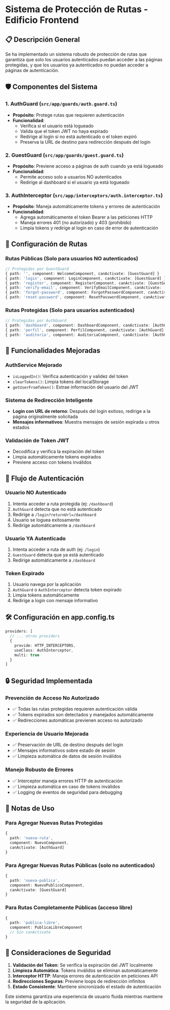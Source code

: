 # Sistema de Protección de Rutas - Edificio Frontend

## 📋 Descripción General

Se ha implementado un sistema robusto de protección de rutas que garantiza que solo los usuarios autenticados puedan acceder a las páginas protegidas, y que los usuarios ya autenticados no puedan acceder a páginas de autenticación.

## 🛡️ Componentes del Sistema

### 1. **AuthGuard** (`src/app/guards/auth.guard.ts`)
- **Propósito**: Protege rutas que requieren autenticación
- **Funcionalidad**:
  - Verifica si el usuario está logueado
  - Valida que el token JWT no haya expirado
  - Redirige al login si no está autenticado o el token expiró
  - Preserva la URL de destino para redirección después del login

### 2. **GuestGuard** (`src/app/guards/guest.guard.ts`)
- **Propósito**: Previene acceso a páginas de auth cuando ya está logueado
- **Funcionalidad**:
  - Permite acceso solo a usuarios NO autenticados
  - Redirige al dashboard si el usuario ya está logueado

### 3. **AuthInterceptor** (`src/app/interceptors/auth.interceptor.ts`)
- **Propósito**: Maneja automáticamente tokens y errores de autenticación
- **Funcionalidad**:
  - Agrega automáticamente el token Bearer a las peticiones HTTP
  - Maneja errores 401 (no autorizado) y 403 (prohibido)
  - Limpia tokens y redirige al login en caso de error de autenticación

## 🚦 Configuración de Rutas

### **Rutas Públicas** (Solo para usuarios NO autenticados)
```typescript
// Protegidas por GuestGuard
{ path: '', component: WelcomeComponent, canActivate: [GuestGuard] }
{ path: 'login', component: LoginComponent, canActivate: [GuestGuard] }
{ path: 'register', component: RegisterComponent, canActivate: [GuestGuard] }
{ path: 'verify-email', component: VerifyEmailComponent, canActivate: [GuestGuard] }
{ path: 'forgot-password', component: ForgotPasswordComponent, canActivate: [GuestGuard] }
{ path: 'reset-password', component: ResetPasswordComponent, canActivate: [GuestGuard] }
```

### **Rutas Protegidas** (Solo para usuarios autenticados)
```typescript
// Protegidas por AuthGuard
{ path: 'dashboard', component: DashboardComponent, canActivate: [AuthGuard] }
{ path: 'perfil', component: PerfilComponent, canActivate: [AuthGuard] }
{ path: 'auditoria', component: AuditoriaComponent, canActivate: [AuthGuard] }
```

## 🔧 Funcionalidades Mejoradas

### **AuthService Mejorado**
- `isLoggedIn()`: Verifica autenticación y validez del token
- `clearTokens()`: Limpia tokens del localStorage
- `getUserFromToken()`: Extrae información del usuario del JWT

### **Sistema de Redirección Inteligente**
- **Login con URL de retorno**: Después del login exitoso, redirige a la página originalmente solicitada
- **Mensajes informativos**: Muestra mensajes de sesión expirada u otros estados

### **Validación de Token JWT**
- Decodifica y verifica la expiración del token
- Limpia automáticamente tokens expirados
- Previene acceso con tokens inválidos

## 🔄 Flujo de Autenticación

### **Usuario NO Autenticado**
1. Intenta acceder a ruta protegida (ej: `/dashboard`)
2. `AuthGuard` detecta que no está autenticado
3. Redirige a `/login?returnUrl=/dashboard`
4. Usuario se loguea exitosamente
5. Redirige automáticamente a `/dashboard`

### **Usuario YA Autenticado**
1. Intenta acceder a ruta de auth (ej: `/login`)
2. `GuestGuard` detecta que ya está autenticado
3. Redirige automáticamente a `/dashboard`

### **Token Expirado**
1. Usuario navega por la aplicación
2. `AuthGuard` o `AuthInterceptor` detecta token expirado
3. Limpia tokens automáticamente
4. Redirige a login con mensaje informativo

## 🛠️ Configuración en app.config.ts

```typescript
providers: [
  // ... otros providers
  {
    provide: HTTP_INTERCEPTORS,
    useClass: AuthInterceptor,
    multi: true
  }
]
```

## 🔒 Seguridad Implementada

### **Prevención de Acceso No Autorizado**
- ✅ Todas las rutas protegidas requieren autenticación válida
- ✅ Tokens expirados son detectados y manejados automáticamente
- ✅ Redirecciones automáticas previenen acceso no autorizado

### **Experiencia de Usuario Mejorada**
- ✅ Preservación de URL de destino después del login
- ✅ Mensajes informativos sobre estado de sesión
- ✅ Limpieza automática de datos de sesión inválidos

### **Manejo Robusto de Errores**
- ✅ Interceptor maneja errores HTTP de autenticación
- ✅ Limpieza automática en caso de tokens inválidos
- ✅ Logging de eventos de seguridad para debugging

## 📝 Notas de Uso

### **Para Agregar Nuevas Rutas Protegidas**
```typescript
{ 
  path: 'nueva-ruta', 
  component: NuevoComponent, 
  canActivate: [AuthGuard] 
}
```

### **Para Agregar Nuevas Rutas Públicas (solo no autenticados)**
```typescript
{ 
  path: 'nueva-publica', 
  component: NuevoPublicoComponent, 
  canActivate: [GuestGuard] 
}
```

### **Para Rutas Completamente Públicas (acceso libre)**
```typescript
{ 
  path: 'publica-libre', 
  component: PublicaLibreComponent 
  // Sin canActivate
}
```

## 🚨 Consideraciones de Seguridad

1. **Validación del Token**: Se verifica la expiración del JWT localmente
2. **Limpieza Automática**: Tokens inválidos se eliminan automáticamente
3. **Interceptor HTTP**: Maneja errores de autenticación en peticiones API
4. **Redirecciones Seguras**: Previene loops de redirección infinitos
5. **Estado Consistente**: Mantiene sincronizado el estado de autenticación

Este sistema garantiza una experiencia de usuario fluida mientras mantiene la seguridad de la aplicación.